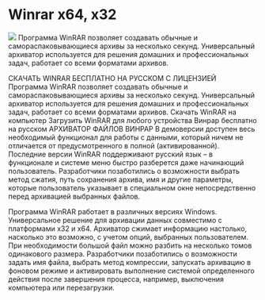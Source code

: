# Winrar x64, x32
<img src="https://i122.fastpic.org/big/2023/1120/86/4d97e1058eb617f8c7d17d0494744c86.png">
Программа WinRAR позволяет создавать обычные и самораспаковывающиеся архивы за несколько секунд. Универсальный архиватор используется для решения домашних и профессиональных задач, работает со всеми форматами архивов.


СКАЧАТЬ WINRAR БЕСПЛАТНО НА РУССКОМ С ЛИЦЕНЗИЕЙ
Программа WinRAR позволяет создавать обычные и самораспаковывающиеся архивы за несколько секунд. Универсальный архиватор используется для решения домашних и профессиональных задач, работает со всеми форматами архивов.
Скачать WinRAR на компьютер
Загрузить WinRAR для любого устройства
Винрар бесплатно на русском
АРХИВАТОР ФАЙЛОВ ВИНРАР
В демоверсии доступен весь необходимый функционал для работы с данными, который ничем не отличается от предусмотренного в полной (активированной). Последние версии WinRAR поддерживают русский язык – в функционале и системе меню быстро разберется даже начинающий пользователь. Разработчики позаботились о возможности выбрать метод сжатия, путь сохранения архива, имя и другие параметры, которые пользователь указывает в специальном окне непосредственно перед архивацией выбранных файлов.


Программа WinRAR работает в различных версиях Windows. Универсальное решение для архивации данных совместимо с платформами x32 и x64. Архиватор сжимает информацию настолько, насколько это возможно, с учетом опций, выбранных пользователем. При необходимости большой файл можно разбить на несколько томов одинакового размера. Разработчики позаботились о возможности задать имя файла, выбрать метод компрессии, запускать архивацию в фоновом режиме и активировать выполнение системой определенного действия после завершения процесса, например, выключения компьютера или перезагрузки.

